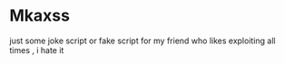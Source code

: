 # Mkaxss
just some joke script or fake script for my friend who likes exploiting all times , i hate it
